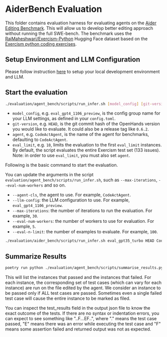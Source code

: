 # AiderBench Evaluation

This folder contains evaluation harness for evaluating agents on the
[Aider Editing Benchmark](https://github.com/paul-gauthier/aider/blob/main/benchmark/README.md).
This will allow us to develop better editing approach without running the full
SWE-bench. The benchmark uses the
[RajMaheshwari/Exercism-Python](https://huggingface.co/datasets/RajMaheshwari/Exercism-Python)
Hugging Face dataset based on the
[Exercism python coding exercises](https://github.com/exercism/python).

## Setup Environment and LLM Configuration

Please follow instruction [here](../README.md#setup) to setup your local
development environment and LLM.

## Start the evaluation

```bash
./evaluation/agent_bench/scripts/run_infer.sh [model_config] [git-version] [agent] [eval_limit]
```

-   `model_config`, e.g. `eval_gpt4_1106_preview`, is the config group name for
    your LLM settings, as defined in your `config.toml`.
-   `git-version`, e.g. `HEAD`, is the git commit hash of the OpenHands version
    you would like to evaluate. It could also be a release tag like `0.6.2`.
-   `agent`, e.g. `CodeActAgent`, is the name of the agent for benchmarks,
    defaulting to `CodeActAgent`.
-   `eval_limit`, e.g. `10`, limits the evaluation to the first `eval_limit`
    instances. By default, the script evaluates the entire Exercism test set
    (133 issues). Note: in order to use `eval_limit`, you must also set `agent`.

Following is the basic command to start the evaluation.

You can update the arguments in the script
`evaluation/agent_bench/scripts/run_infer.sh`, such as `--max-iterations`,
`--eval-num-workers` and so on.

-   `--agent-cls`, the agent to use. For example, `CodeActAgent`.
-   `--llm-config`: the LLM configuration to use. For example,
    `eval_gpt4_1106_preview`.
-   `--max-iterations`: the number of iterations to run the evaluation. For
    example, `30`.
-   `--eval-num-workers`: the number of workers to use for evaluation. For
    example, `5`.
-   `--eval-n-limit`: the number of examples to evaluate. For example, `100`.

```bash
./evaluation/aider_bench/scripts/run_infer.sh eval_gpt35_turbo HEAD CodeActAgent 1
```

## Summarize Results

```bash
poetry run python ./evaluation/agent_bench/scripts/summarise_results.py [path_to_output_jsonl_file]
```

This will list the instances that passed and the instances that failed. For each
instance, the corresponding set of test cases (which can vary for each instance)
are run on the file edited by the agent. We consider an instance to be passed
only if ALL test cases are passed. Sometimes even a single failed test case will
cause the entire instance to be marked as filed.

You can inspect the test_results field in the output json file to know the exact
outcome of the tests. If there are no syntax or indentation errors, you can
expect to see something like "..F...EF..", where "." means the test case
passed, "E" means there was an error while executing the test case and "F"
means some assertion failed and returned output was not as expected.
